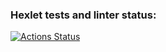 ### Hexlet tests and linter status:
[![Actions Status](https://github.com/Murahainen/frontend-project-44/actions/workflows/hexlet-check.yml/badge.svg)](https://github.com/Murahainen/frontend-project-44/actions)